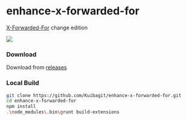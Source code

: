 # enhance-x-forwarded-for

[X-Forwarded-For](https://github.com/MisterPhilip/x-forwarded-for) change edition

<img src="https://dd-static.jd.com/ddimg/jfs/t1/156838/21/31291/109848/63491c62Ec7a69970/25171bc836b264a4.png" referrerPolicy="no-referrer" />

### Download

Download from [releases](https://github.com/Kuibagit/enhance-x-forwarded-for/releases)

### Local Build

```bash
git clone https://github.com/Kuibagit/enhance-x-forwarded-for.git
cd enhance-x-forwarded-for
npm install
.\node_modules\.bin\grunt build-extensions
```
